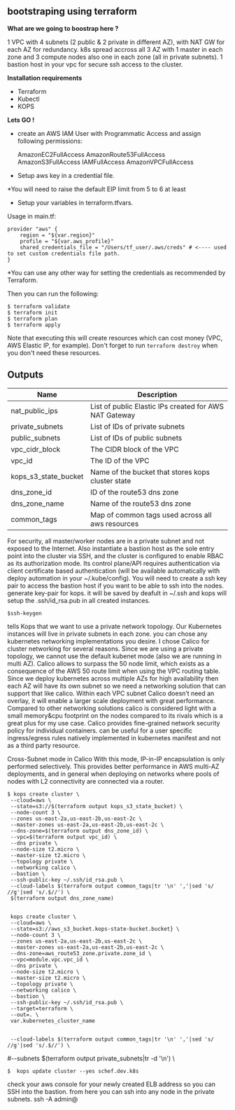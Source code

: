 ## bootstraping using terraform ##

**What are we going to boostrap here ?**

1 VPC with 4 subnets (2 public & 2 private in different AZ), with NAT GW for each AZ for redundancy.
k8s spread accross all 3 AZ with 1 master in each zone and 3 compute nodes also one in each zone (all in private subnets).
1 bastion host in your vpc for secure ssh access to the cluster.


**Installation requirements**

- Terraform
- Kubectl
- KOPS


**Lets GO !**

- create an AWS IAM User with Programmatic Access and assign following permissions:

    AmazonEC2FullAccess
    AmazonRoute53FullAccess
    AmazonS3FullAccess
    IAMFullAccess
    AmazonVPCFullAccess

- Setup aws key in a credential file.

*You will need to raise the default EIP limit from 5 to 6 at least


- Setup your variables in terraform.tfvars.

Usage in main.tf:

    provider "aws" {
        region = "${var.region}"
        profile = "${var.aws_profile}"
        shared_credentials_file = "/Users/tf_user/.aws/creds" # <---- used to set custom credentials file path.
    }

*You can use any other way for setting the credentials as recommended by Terraform.

Then you can run the following:

    $ terraform validate
    $ terraform init
    $ terraform plan
    $ terraform apply

Note that executing this will create resources which can cost money (VPC, AWS Elastic IP, for example). Don't forget to run `terraform destroy` when you don't need these resources.


## Outputs

| Name | Description |
|------|-------------|
| nat\_public\_ips | List of public Elastic IPs created for AWS NAT Gateway |
| private\_subnets | List of IDs of private subnets |
| public\_subnets | List of IDs of public subnets |
| vpc\_cidr\_block | The CIDR block of the VPC |
| vpc\_id | The ID of the VPC |
| kops\_s3\_state\_bucket| Name of the bucket that stores kops cluster state |
| dns\_zone\_id | ID of the route53 dns zone |
| dns\_zone\_name | Name of the route53 dns zone |
| common\_tags | Map of common tags used across all aws resources |


For security, all master/worker nodes are in a private subnet and not exposed to the Internet. Also instantiate a bastion host as the sole entry point into the cluster via SSH, and the cluster is configured to enable RBAC as its authorization mode. Its control plane/API requires authentication via client certificate based authentication (will be available automatically with deploy automation in your ~/.kube/config).
You will need to create a ssh key pair to access the bastion host if you want to be able to ssh into the nodes.
generate key-pair for kops. it will be saved by deafult in ~/.ssh and kops will setup the .ssh/id_rsa.pub in all created instances.

    $ssh-keygen



tells Kops that we want to use a private network topology. Our Kubernetes instances will live in private subnets in each zone.
you can chose any kubernetes networking implementations you desire.
I chose Calico for cluster networking for several reasons.
Since we are using a private topology, we cannot use the default kubenet mode (also we are running in multi AZ). Calico allows to surpass the 50 node limit, which exists as a consequence of the AWS 50 route limit when using the VPC routing table.
Since we deploy kubernetes across multiple AZs for high availability then each AZ will have its own subnet so we need a networking solution that can support that like calico.
Within each VPC subnet Calico doesn’t need an overlay, it will enable a larger scale deployment with great performance.
Compared to other networking solutions calico is considered light with a small memory&cpu footprint on the nodes compared to its rivals which is a great plus for my use case.
Calico provides fine-grained network security policy for individual containers. can be useful for a user specific ingress/egress rules natively implemented in kubernetes manifest and not as a third party resource.


Cross-Subnet mode in Calico
With this mode, IP-in-IP encapsulation is only performed selectively. This provides better performance in AWS multi-AZ deployments, and in general when deploying on networks where pools of nodes with L2 connectivity are connected via a router.


    $ kops create cluster \
     --cloud=aws \
     --state=s3://$(terraform output kops_s3_state_bucket) \
     --node-count 3 \
     --zones us-east-2a,us-east-2b,us-east-2c \
     --master-zones us-east-2a,us-east-2b,us-east-2c \
     --dns-zone=$(terraform output dns_zone_id) \
     --vpc=$(terraform output vpc_id) \
     --dns private \
     --node-size t2.micro \
     --master-size t2.micro \
     --topology private \
     --networking calico \
     --bastion \
     --ssh-public-key ~/.ssh/id_rsa.pub \
     --cloud-labels $(terraform output common_tags|tr '\n' ','|sed 's/ //g'|sed 's/.$//') \
     $(terraform output dns_zone_name)
     
     
     kops create cluster \
     --cloud=aws \
     --state=s3://aws_s3_bucket.kops-state-bucket.bucket} \
     --node-count 3 \
     --zones us-east-2a,us-east-2b,us-east-2c \
     --master-zones us-east-2a,us-east-2b,us-east-2c \
     --dns-zone=aws_route53_zone.private.zone_id \
     --vpc=module.vpc.vpc_id \
     --dns private \
     --node-size t2.micro \
     --master-size t2.micro \
     --topology private \
     --networking calico \
     --bastion \
     --ssh-public-key ~/.ssh/id_rsa.pub \
     --target=terraform \
     --out=. \
     var.kubernetes_cluster_name


     --cloud-labels $(terraform output common_tags|tr '\n' ','|sed 's/ //g'|sed 's/.$//') \



 #--subnets $(terraform output private_subnets|tr -d '\n') \

    $  kops update cluster --yes schef.dev.k8s
check your aws console for your newly created ELB address so you can SSH into the bastion. from here you can ssh into any node in the private subnets.
    ssh -A admin@<bastion-ELB-address>